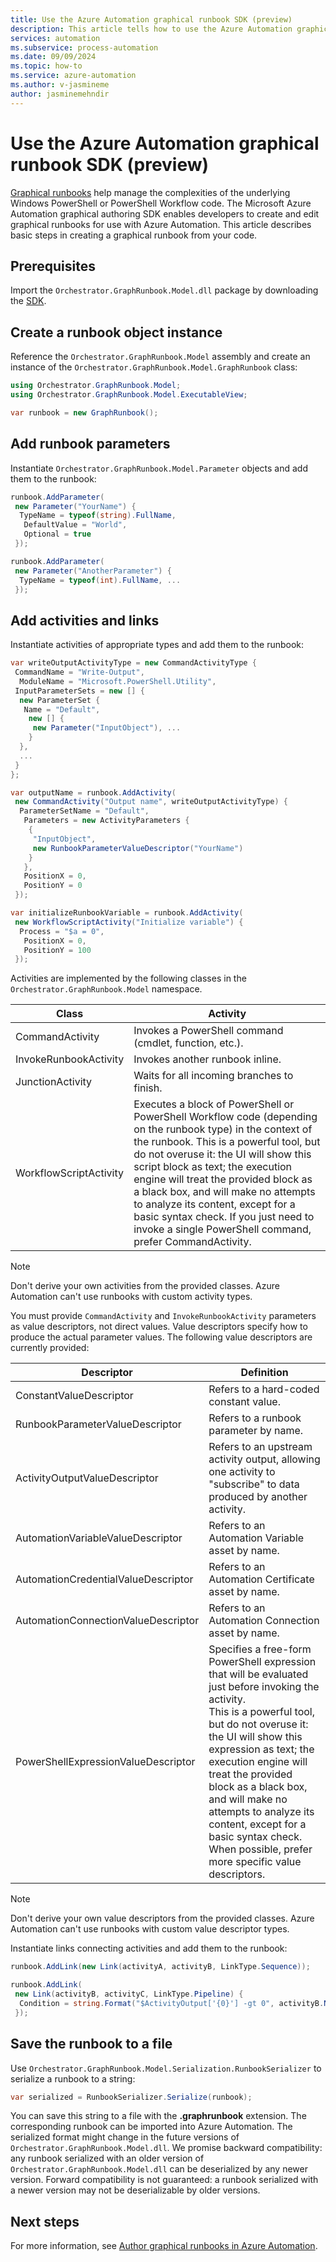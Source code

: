 ```yaml
---
title: Use the Azure Automation graphical runbook SDK (preview)
description: This article tells how to use the Azure Automation graphical runbook SDK (preview).
services: automation
ms.subservice: process-automation
ms.date: 09/09/2024
ms.topic: how-to
ms.service: azure-automation
ms.author: v-jasmineme
author: jasminemehndir
---
```


# Use the Azure Automation graphical runbook SDK (preview)

[Graphical runbooks](automation-graphical-authoring-intro.md) help manage the complexities of the underlying Windows PowerShell or PowerShell Workflow code. The Microsoft Azure Automation graphical authoring SDK enables developers to create and edit graphical runbooks for use with Azure Automation. This article describes basic steps in creating a graphical runbook from your code.

## Prerequisites

Import the `Orchestrator.GraphRunbook.Model.dll` package by downloading the [SDK](https://www.microsoft.com/download/details.aspx?id=50734).

## Create a runbook object instance

Reference the `Orchestrator.GraphRunbook.Model` assembly and create an instance of the `Orchestrator.GraphRunbook.Model.GraphRunbook` class:

```csharp
using Orchestrator.GraphRunbook.Model;
using Orchestrator.GraphRunbook.Model.ExecutableView;

var runbook = new GraphRunbook();
```

## Add runbook parameters

Instantiate `Orchestrator.GraphRunbook.Model.Parameter` objects and add them to the runbook:

```csharp
runbook.AddParameter(
 new Parameter("YourName") {
  TypeName = typeof(string).FullName,
   DefaultValue = "World",
   Optional = true
 });

runbook.AddParameter(
 new Parameter("AnotherParameter") {
  TypeName = typeof(int).FullName, ...
 });
```

## Add activities and links

Instantiate activities of appropriate types and add them to the runbook:

```csharp
var writeOutputActivityType = new CommandActivityType {
 CommandName = "Write-Output",
  ModuleName = "Microsoft.PowerShell.Utility",
 InputParameterSets = new [] {
  new ParameterSet {
   Name = "Default",
    new [] {
     new Parameter("InputObject"), ...
    }
  },
  ...
 }
};

var outputName = runbook.AddActivity(
 new CommandActivity("Output name", writeOutputActivityType) {
  ParameterSetName = "Default",
   Parameters = new ActivityParameters {
    {
     "InputObject",
     new RunbookParameterValueDescriptor("YourName")
    }
   },
   PositionX = 0,
   PositionY = 0
 });

var initializeRunbookVariable = runbook.AddActivity(
 new WorkflowScriptActivity("Initialize variable") {
  Process = "$a = 0",
   PositionX = 0,
   PositionY = 100
 });
```

Activities are implemented by the following classes in the `Orchestrator.GraphRunbook.Model` namespace.

|Class  |Activity  |
|---------|---------|
|CommandActivity     | Invokes a PowerShell command (cmdlet, function, etc.).        |
|InvokeRunbookActivity     | Invokes another runbook inline.        |
|JunctionActivity     | Waits for all incoming branches to finish.        |
|WorkflowScriptActivity     | Executes a block of PowerShell or PowerShell Workflow code (depending on the runbook type) in the context of the runbook. This is a powerful tool, but do not overuse it: the UI will show this script block as text; the execution engine will treat the provided block as a black box, and will make no attempts to analyze its content, except for a basic syntax check. If you just need to invoke a single PowerShell command, prefer CommandActivity.        |

> [!NOTE]
> Don't derive your own activities from the provided classes. Azure Automation can't use runbooks with custom activity types.

You must provide `CommandActivity` and `InvokeRunbookActivity` parameters as value descriptors, not direct values. Value descriptors specify how to produce the actual parameter values. The following value descriptors are currently provided:


|Descriptor  |Definition  |
|---------|---------|
|ConstantValueDescriptor     | Refers to a hard-coded constant value.        |
|RunbookParameterValueDescriptor     | Refers to a runbook parameter by name.        |
|ActivityOutputValueDescriptor     | Refers to an upstream activity output, allowing one activity to "subscribe" to data produced by another activity.        |
|AutomationVariableValueDescriptor     | Refers to an Automation Variable asset by name.         |
|AutomationCredentialValueDescriptor     | Refers to an Automation Certificate asset by name.        |
|AutomationConnectionValueDescriptor     | Refers to an Automation Connection asset by name.        |
|PowerShellExpressionValueDescriptor     | Specifies a free-form PowerShell expression that will be evaluated just before invoking the activity.  <br/>This is a powerful tool, but do not overuse it: the UI will show this expression as text; the execution engine will treat the provided block as a black box, and will make no attempts to analyze its content, except for a basic syntax check. When possible, prefer more specific value descriptors.      |

> [!NOTE]
> Don't derive your own value descriptors from the provided classes. Azure Automation can't use runbooks with custom value descriptor types.

Instantiate links connecting activities and add them to the runbook:

```csharp
runbook.AddLink(new Link(activityA, activityB, LinkType.Sequence));

runbook.AddLink(
 new Link(activityB, activityC, LinkType.Pipeline) {
  Condition = string.Format("$ActivityOutput['{0}'] -gt 0", activityB.Name)
 });
```

## Save the runbook to a file

Use `Orchestrator.GraphRunbook.Model.Serialization.RunbookSerializer` to serialize a runbook to a string:

```csharp
var serialized = RunbookSerializer.Serialize(runbook);
```

You can save this string to a file with the **.graphrunbook** extension. The corresponding runbook can be imported into Azure Automation.
The serialized format might change in the future versions of `Orchestrator.GraphRunbook.Model.dll`. We promise backward compatibility: any runbook serialized with an older version of `Orchestrator.GraphRunbook.Model.dll` can be deserialized by any newer version. Forward compatibility is not guaranteed: a runbook serialized with a newer version may not be deserializable by older versions.

## Next steps

For more information, see [Author graphical runbooks in Azure Automation](automation-graphical-authoring-intro.md).